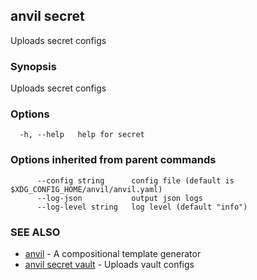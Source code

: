 ## anvil secret

Uploads secret configs

### Synopsis

Uploads secret configs

### Options

```
  -h, --help   help for secret
```

### Options inherited from parent commands

```
      --config string      config file (default is $XDG_CONFIG_HOME/anvil/anvil.yaml)
      --log-json           output json logs
      --log-level string   log level (default "info")
```

### SEE ALSO

* [anvil](anvil.md)	 - A compositional template generator
* [anvil secret vault](anvil_secret_vault.md)	 - Uploads vault configs

